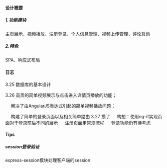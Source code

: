 

#### 设计概要

##### 1.功能模块

主页展示、视频播放、注册登录、个人信息管理、视频上传管理、评论互动

##### 2.特色

SPA、响应式布局



#### 日志

3.25 数据库的基本设计

3.26 首页的简单视频展示与点击进入详情页播放的功能；

​&ensp;&ensp; 解决了由AngularJS表达式引起的简单视频播放问题；

​&ensp;&ensp; 构建了简单的登录页面以及相关简单路由
3.27 摸了
&ensp;&ensp; 构想：使用ng-if实现页面对于登录前后不同的展示
&ensp;&ensp; 注册页面走常规流程
&ensp;&ensp; 登录功能仍有待考虑



#### Tips

##### session登录验证

express-session模块处理客户端的session